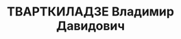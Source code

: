 ---
title: ТВАРТКИЛАДЗЕ Владимир Давидович
description: "Род. в 1891, Озургетский р-н, с. Букнари, грузин. Место проживания:\
  \ г. Тбилиси, пр. Плеханова № 12. Род занятий: уполномоченный Главлита по печати.\
  \ Бывший помощник прокурора республики по сельскохозяйственному сектору. По профессии\
  \ педагог. \n  Осужден Тройкой при НКВД ГССР 09.11.1937. Мера наказания: расстрел\
  \ с конфискацией личного имущества. Дата расстрела: 10.11.1937"
---
